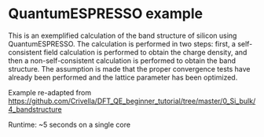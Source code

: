 # QuantumESPRESSO example

This is an exemplified calculation of the band structure of silicon using QuantumESPRESSO.
The calculation is performed in two steps: first, a self-consistent field calculation is performed to obtain the charge density, and then a non-self-consistent calculation is performed to obtain the band structure. The assumption is made that the proper convergence tests have already been performed and the lattice parameter has been optimized.

Example re-adapted from https://github.com/Crivella/DFT_QE_beginner_tutorial/tree/master/0_Si_bulk/4_bandstructure

Runtime: ~5 seconds on a single core
